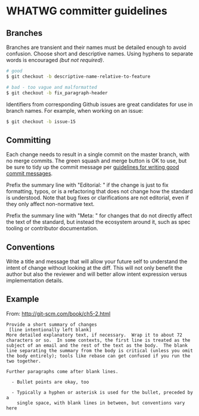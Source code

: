 # WHATWG committer guidelines

## Branches

Branches are transient and their names must be detailed enough to avoid confusion. Choose short and descriptive names. Using hyphens to separate words is encouraged _(but not required)_.

```bash
# good
$ git checkout -b descriptive-name-relative-to-feature
```

```bash
# bad - too vague and malformatted
$ git checkout -b fix_paragraph-header
```

Identifiers from corresponding Github issues are great candidates for use in branch names. For example, when working on an issue:

```bash
$ git checkout -b issue-15
```

## Committing

Each change needs to result in a single commit on the master branch, with no merge commits. The green squash and merge button is OK to use, but be sure to tidy up the commit message per [guidelines for writing good commit messages](https://github.com/erlang/otp/wiki/Writing-good-commit-messages).

Prefix the summary line with "Editorial: " if the change is just to fix formatting, typos, or is a refactoring that does not change how the standard is understood. Note that bug fixes or clarifications are not editorial, even if they only affect non-normative text.

Prefix the summary line with "Meta: " for changes that do not directly affect the text of the standard, but instead the ecosystem around it, such as spec tooling or contributor documentation.

## Conventions

Write a title and message that will allow your future self to understand the intent of change without looking at the diff. This will not only benefit the author but also the reviewer and will better allow intent expression versus implementation details.

## Example

From: http://git-scm.com/book/ch5-2.html

```
Provide a short summary of changes
 [line intentionally left blank]
More detailed explanatory text, if necessary.  Wrap it to about 72
characters or so.  In some contexts, the first line is treated as the
subject of an email and the rest of the text as the body.  The blank
line separating the summary from the body is critical (unless you omit
the body entirely); tools like rebase can get confused if you run the
two together.

Further paragraphs come after blank lines.

  - Bullet points are okay, too

  - Typically a hyphen or asterisk is used for the bullet, preceded by a
    single space, with blank lines in between, but conventions vary here
```
